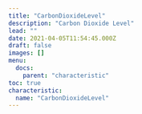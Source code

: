 ```yaml
---
title: "CarbonDioxideLevel"
description: "Carbon Dioxide Level"
lead: ""
date: 2021-04-05T11:54:45.000Z
draft: false
images: []
menu:
  docs:
    parent: "characteristic"
toc: true
characteristic:
  name: "CarbonDioxideLevel"
---
```

